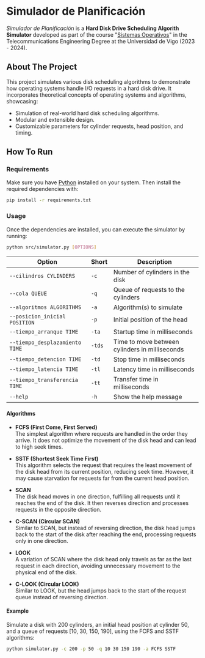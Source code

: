 # Simulador de Planificación
_Simulador de Planificación_ is a **Hard Disk Drive Scheduling Algorith Simulator** developed as part of the course "[Sistemas Operativos](https://secretaria.uvigo.gal/docnet-nuevo/guia_docent/?centre=305&ensenyament=V05G301V01&assignatura=V05G301V01303)" in the Telecommunications Engineering Degree at the Universidad de Vigo (2023 - 2024).

## About The Project
This project simulates various disk scheduling algorithms to demonstrate how operating systems handle I/O requests in a hard disk drive. It incorporates theoretical concepts of operating systems and algorithms, showcasing:
- Simulation of real-world hard disk scheduling algorithms.
- Modular and extensible design.
- Customizable parameters for cylinder requests, head position, and timing.

## How To Run

### Requirements
Make sure you have [Python](https://www.python.org/downloads/) installed on your system. Then install the required dependencies with:

```bash
pip install -r requirements.txt
```

### Usage
Once the dependencies are installed, you can execute the simulator by running:

```bash
python src/simulator.py [OPTIONS]
```

| Option                         | Short | Description                                         |
|--------------------------------|-------|-----------------------------------------------------|
| `--cilindros CYLINDERS`        | `-c`  | Number of cylinders in the disk                    |
| `--cola QUEUE`       | `-q`  | Queue of requests to the cylinders                 |
| `--algoritmos ALGORITHMS`| `-a`  | Algorithm(s) to simulate                           |
| `--posicion_inicial POSITION`  | `-p`  | Initial position of the head                       |
| `--tiempo_arranque TIME`            | `-ta` | Startup time in milliseconds                       |
| `--tiempo_desplazamiento TIME`      | `-tds`| Time to move between cylinders in milliseconds     |
| `--tiempo_detencion TIME`           | `-td` | Stop time in milliseconds                          |
| `--tiempo_latencia TIME`            | `-tl` | Latency time in milliseconds                       |
| `--tiempo_transferencia TIME`       | `-tt` | Transfer time in milliseconds                      |
| `--help`                       | `-h`  | Show the help message                    |

#### Algorithms
- **FCFS (First Come, First Served)**  
   The simplest algorithm where requests are handled in the order they arrive. It does not optimize the movement of the disk head and can lead to high seek times.

- **SSTF (Shortest Seek Time First)**  
   This algorithm selects the request that requires the least movement of the disk head from its current position, reducing seek time. However, it may cause starvation for requests far from the current head position.

- **SCAN**  
   The disk head moves in one direction, fulfilling all requests until it reaches the end of the disk. It then reverses direction and processes requests in the opposite direction.

- **C-SCAN (Circular SCAN)**  
   Similar to SCAN, but instead of reversing direction, the disk head jumps back to the start of the disk after reaching the end, processing requests only in one direction.

- **LOOK**  
   A variation of SCAN where the disk head only travels as far as the last request in each direction, avoiding unnecessary movement to the physical end of the disk.

- **C-LOOK (Circular LOOK)**  
   Similar to LOOK, but the head jumps back to the start of the request queue instead of reversing direction.

#### Example
Simulate a disk with 200 cylinders, an initial head position at cylinder 50, and a queue of requests [10, 30, 150, 190], using the FCFS and SSTF algorithms:

```bash
python simulator.py -c 200 -p 50 -q 10 30 150 190 -a FCFS SSTF
```
